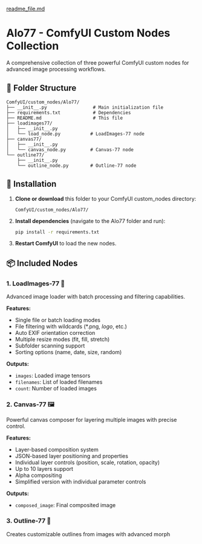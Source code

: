 [readme_file.md](https://github.com/user-attachments/files/21591674/readme_file.md)
# Alo77 - ComfyUI Custom Nodes Collection

A comprehensive collection of three powerful ComfyUI custom nodes for advanced image processing workflows.

## 📁 Folder Structure

```
ComfyUI/custom_nodes/Alo77/
├── __init__.py                 # Main initialization file
├── requirements.txt            # Dependencies
├── README.md                   # This file
├── loadimages77/
│   ├── __init__.py
│   └── load_node.py           # LoadImages-77 node
├── canvas77/
│   ├── __init__.py
│   └── canvas_node.py         # Canvas-77 node
└── outline77/
    ├── __init__.py
    └── outline_node.py        # Outline-77 node
```

## 🚀 Installation

1. **Clone or download** this folder to your ComfyUI custom_nodes directory:
   ```
   ComfyUI/custom_nodes/Alo77/
   ```

2. **Install dependencies** (navigate to the Alo77 folder and run):
   ```bash
   pip install -r requirements.txt
   ```

3. **Restart ComfyUI** to load the new nodes.

## 📦 Included Nodes

### 1. **LoadImages-77** 📁
Advanced image loader with batch processing and filtering capabilities.

**Features:**
- Single file or batch loading modes
- File filtering with wildcards (*.png, *logo*, etc.)
- Auto EXIF orientation correction
- Multiple resize modes (fit, fill, stretch)
- Subfolder scanning support
- Sorting options (name, date, size, random)

**Outputs:**
- `images`: Loaded image tensors
- `filenames`: List of loaded filenames
- `count`: Number of loaded images

### 2. **Canvas-77** 🖼️
Powerful canvas composer for layering multiple images with precise control.

**Features:**
- Layer-based composition system
- JSON-based layer positioning and properties
- Individual layer controls (position, scale, rotation, opacity)
- Up to 10 layers support
- Alpha compositing
- Simplified version with individual parameter controls

**Outputs:**
- `composed_image`: Final composited image

### 3. **Outline-77** 🎨
Creates customizable outlines from images with advanced morph
